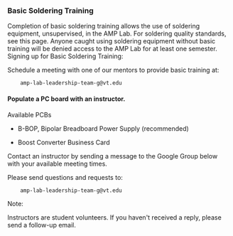 ### Basic Soldering Training

Completion of basic soldering training allows the use of soldering equipment, unsupervised, in the AMP Lab. For soldering quality standards, see this page. Anyone caught using soldering equipment without basic training will be denied access to the AMP Lab for at least one semester.
Signing up for Basic Soldering Training:

Schedule a meeting with one of our mentors to provide basic training at:

        amp-lab-leadership-team-g@vt.edu

#### Populate a PC board with an instructor.

Available PCBs

- B-BOP, Bipolar Breadboard Power Supply (recommended)

- Boost Converter Business Card

Contact an instructor by sending a message to the Google Group below with your available meeting times.

Please send questions and requests to: 

        amp-lab-leadership-team-g@vt.edu

Note: 

Instructors are student volunteers. If you haven't received a reply, please send a follow-up email. 